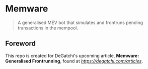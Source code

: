 # Memware

> A generalised MEV bot that simulates and frontruns pending transactions in the mempool.

## Foreword

This repo is created for DeGatchi's upcoming article, **Memware: Generalised Frontrunning**, found at *https://degatchi.com/articles*.

